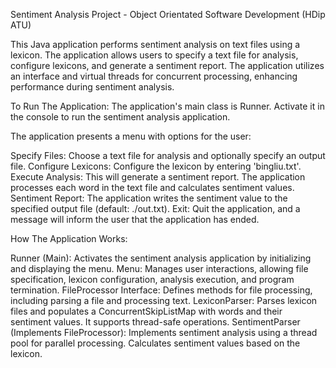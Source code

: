Sentiment Analysis Project - Object Orientated Software Development (HDip ATU)

This Java application performs sentiment analysis on text files using a lexicon. The application allows users to specify a text file for analysis, configure lexicons, and generate a sentiment report.
The application utilizes an interface and virtual threads for concurrent processing, enhancing performance during sentiment analysis.

To Run The Application:
The application's main class is Runner. Activate it in the console to run the sentiment analysis application.

The application presents a menu with options for the user:

Specify Files: Choose a text file for analysis and optionally specify an output file.
Configure Lexicons: Configure the lexicon by entering 'bingliu.txt'.
Execute Analysis: This will generate a sentiment report. The application processes each word in the text file and calculates sentiment values.
Sentiment Report: The application writes the sentiment value to the specified output file (default: ./out.txt).
Exit: Quit the application, and a message will inform the user that the application has ended.

How The Application Works:

Runner (Main): Activates the sentiment analysis application by initializing and displaying the menu.
Menu: Manages user interactions, allowing file specification, lexicon configuration, analysis execution, and program termination.
FileProcessor Interface: Defines methods for file processing, including parsing a file and processing text.
LexiconParser: Parses lexicon files and populates a ConcurrentSkipListMap with words and their sentiment values. It supports thread-safe operations.
SentimentParser (Implements FileProcessor): Implements sentiment analysis using a thread pool for parallel processing. Calculates sentiment values based on the lexicon.
